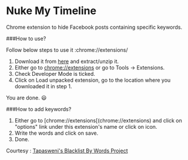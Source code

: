 # Nuke My Timeline
Chrome extension to hide Facebook posts containing specific keywords.


###How to use?

Follow below steps to use it :chrome://extensions/

1. Download it from [here](https://github.com/prince-mishra/NukeMyTimeLine/archive/master.zip) and extract/unzip it.
2. Either go to [chrome://extensions](chrome://extensions) or go to Tools -> Extensions.
3. Check Developer Mode is ticked.
4. Click on Load unpacked extension, go to the location where you downloaded it in step 1.

You are done. :smiley:


###How to add keywords?

1. Either go to [chrome://extensions[(chrome://extensions) and click on "options" link under this extension's name or click on icon.
2. Write the words and click on save.
3. Done.


Courtesy : [Tapasweni's Blacklist By Words Project](https://github.com/tapasweni-pathak/Blacklist-By-Words)
